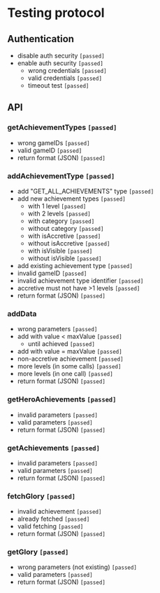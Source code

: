 # Testing protocol

## Authentication
- disable auth security `[passed]`
- enable auth security  `[passed]`
    - wrong credentials `[passed]`
    - valid credentials `[passed]`
    - timeout test      `[passed]`

## API
### getAchievementTypes `[passed]`
- wrong gameIDs         `[passed]`
- valid gameID          `[passed]`
- return format (JSON)  `[passed]`

### addAchievementType                  `[passed]`
- add "GET_ALL_ACHIEVEMENTS" type       `[passed]`
- add new achievement types             `[passed]`
    - with 1 level                      `[passed]`
    - with 2 levels                     `[passed]`
    - with category                     `[passed]`
    - without category                  `[passed]`
    - with isAccretive                  `[passed]`
    - without isAccretive               `[passed]`
    - with isVisible                    `[passed]`
    - without isVisible                 `[passed]`
- add existing achievement type         `[passed]`
- invalid gameID                        `[passed]`
- invalid achievement type identifier   `[passed]`
- accretive must not have >1 levels     `[passed]`
- return format (JSON)                  `[passed]`

### addData
- wrong parameters            `[passed]`
- add with value < maxValue   `[passed]`
    - until achieved          `[passed]`
- add with value = maxValue   `[passed]`
- non-accretive achievement   `[passed]`
- more levels (in some calls) `[passed]`
- more levels (in one call)   `[passed]`
- return format (JSON)        `[passed]`

### getHeroAchievements `[passed]`
- invalid parameters    `[passed]`
- valid parameters      `[passed]`
- return format (JSON)  `[passed]`

### getAchievements    `[passed]`
- invalid parameters   `[passed]`
- valid parameters     `[passed]`
- return format (JSON) `[passed]`

### fetchGlory         `[passed]`
- invalid achievement  `[passed]`
- already fetched      `[passed]`
- valid fetching       `[passed]`
- return format (JSON) `[passed]`

### getGlory                      `[passed]`
- wrong parameters (not existing) `[passed]`
- valid parameters                `[passed]`
- return format (JSON)            `[passed]`